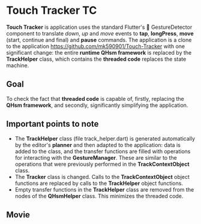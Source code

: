 # Touch Tracker TC

__Touch Tracker__ is application uses the standard Flutter's 🙌 GestureDetector component to translate _down_, _up_ and _move_ events to __tap__, __longPress__, __move__ (start, continue and final) and __pause__ commands. The application is a clone to the application https://github.com/mk590901/Touch-Tracker with one significant change: the entire __runtime QHsm framework__ is replaced by the __TrackHelper__ class, which contains the __threaded code__ replaces the state machine.

## Goal

To check the fact that __threaded code__ is capable of, firstly, replacing the __QHsm framework__, and secondly, significantly simplifying the application.

## Important points to note

* The __TrackHelper__ class (file track_helper.dart) is generated automatically by the editor's __planner__ and then adapted to the application: data is added to the class, and the transfer functions are filled with operations for interacting with the __GestureManager__. These are similar to the operations that were previously performed in the __TrackContextObject__ class.
* The __Tracker__ class is changed. Calls to the __TrackContextObject__ object functions are replaced by calls to the __TrackHelper__ object functions.
* Empty transfer functions in the __TrackHelper__ class are removed from the nodes of the __QHsmHelper__ class. This minimizes the threaded code.

## Movie

